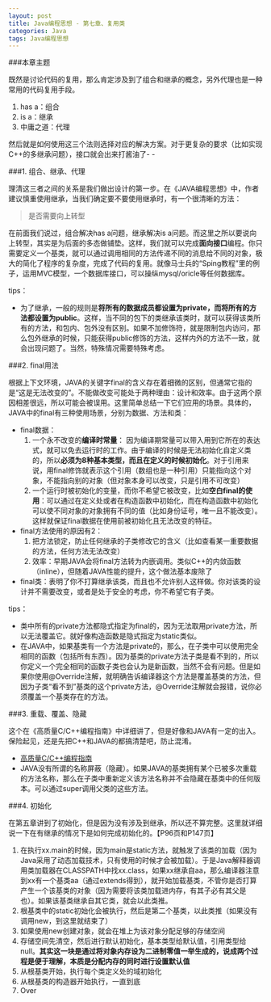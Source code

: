 ```yaml
---
layout: post
title: Java编程思想 - 第七章、复用类
categories: Java
tags: Java编程思想
---
```


###本章主题

既然是讨论代码的复用，那么肯定涉及到了组合和继承的概念，另外代理也是一种常用的代码复用手段。

1. has a：组合
2. is a：继承
3. 中庸之道：代理

然后就是如何使用这三个法则选择对应的解决方案。对于更复杂的要求（比如实现C++的多继承问题），接口就会出来打酱油了- -

###1. 组合、继承、代理

理清这三者之间的关系是我们做出设计的第一步。在《JAVA编程思想》中，作者建议慎重使用继承，当我们确定要不要使用继承时，有一个很清晰的方法：

> 是否需要向上转型

在前面我们说过，组合解决has a问题，继承解决is a问题。而这里之所以要说向上转型，其实是为后面的多态做铺垫。这样，我们就可以完成**面向接口**编程。你只需要定义一个基类，就可以通过调用相同的方法传递不同的消息给不同的对象，极大的简化了程序的复杂度，完成了代码的复用。就像马士兵的“Sping教程”里的例子，运用MVC模型，一个数据库接口，可以操纵mysql/oricle等任何数据库。

tips：

* 为了继承，一般的规则是**将所有的数据成员都设置为private，而将所有的方法都设置为public**。这样，当不同的包下的类继承该类时，就可以获得该类所有的方法，和包内、包外没有区别。如果不加修饰符，就是限制包内访问，那么包外继承的时候，只能获得public修饰的方法，这样内外的方法不一致，就会出现问题了。当然，特殊情况需要特殊考虑。

###2. final用法

根据上下文环境，JAVA的关键字final的含义存在着细微的区别，但通常它指的是“这是无法改变的”。不能做改变可能处于两种理由：设计和效率。由于这两个原因相差很远，所以可能会被误用。这里简单总结一下它们应用的场景。具体的，JAVA中的final有三种使用场景，分别为数据、方法和类：

* final数据：
    1. 一个永不改变的**编译时常量**： 因为编译期常量可以带入用到它所在的表达式，就可以免去运行时的工作。由于编译的时候是无法初始化自定义类的，所以**必须为8种基本类型，而且在定义的时候初始化**。对于引用来说，用final修饰就表示这个引用（数组也是一种引用）只能指向这个对象，不能指向别的对象（但对象本身可以改变，只是引用不可改变）
    2. 一个运行时被初始化的变量，而你不希望它被改变，比如**空白final的使用**：可以通过在定义处或者在构造函数中初始化，而在构造函数中初始化可以使不同对象的对象拥有不同的值（比如身份证号，唯一且不能改变）。这样就保证final数据在使用前被初始化且无法改变的特征。
* final方法使用的原因有2：
    1. 把方法锁定，防止任何继承的子类修改它的含义（比如查看某一重要数据的方法，任何方法无法改变）
    2. 效率：早期JAVA会将final方法转为内嵌调用。类似C++的内敛函数（inline），但随着JAVA性能的提升，这个做法基本废除了
* final类：表明了你不打算继承该类，而且也不允许别人这样做。你对该类的设计并不需要改变，或者是处于安全的考虑，你不希望它有子类。

tips：

* 类中所有的private方法都隐式指定为final的，因为无法取用private方法，所以无法覆盖它。就好像构造函数是隐式指定为static类似。
* 在JAVA中，如果基类有一个方法是private的，那么，在子类中可以使用完全相同的函数（包括所有东西）。因为基类的private方法子类是看不到的，所以你定义一个完全相同的函数子类也会认为是新函数，当然不会有问题。但是如果你使用@Override注解，就明确告诉编译器这个方法是覆盖基类的方法，但因为子类“看不到”基类的这个private方法，@Override注解就会报错，说你必须覆盖一个基类存在的方法。

###3. 重载、覆盖、隐藏

这个在《高质量C/C++编程指南》中详细讲了，但是好像和JAVA有一定的出入。保险起见，还是先把C++和JAVA的都搞清楚吧，防止混淆。

* [高质量C/C++编程指南](http://man.chinaunix.net/develop/c&c++/c/c.htm)
* JAVA没有所谓的名称屏蔽（隐藏）。如果JAVA的基类拥有某个已被多次重载的方法名称，那么在子类中重新定义该方法名称并不会隐藏在基类中的任何版本。可以通过super调用父类的这些方法。

###4. 初始化

在第五章讲到了初始化，但是因为没有涉及到继承，所以还不算完整。这里就详细说一下在有继承的情况下是如何完成初始化的。【P96页和P147页】

1. 在执行xx.main的时候，因为main是static方法，就触发了该类的加载（因为Java采用了动态加载技术，只有使用的时候才会被加载）。于是Java解释器调用类加载器在CLASSPATH中找xx.class，如果xx继承自aa，那么编译器注意到xx有一个基类aa（通过extends得到），就开始加载基类，不管你是否打算产生一个该基类的对象（因为需要将该类加载进内存，有其子必有其父是也）。如果该基类继承自其它类，就会以此类推。
2. 根基类中的static初始化会被执行，然后是第二个基类，以此类推（如果没有调用new，到这里就结束了）
3. 如果使用new创建对象，就会在堆上为该对象分配足够的存储空间
4. 存储空间先清空，然后进行默认初始化，基本类型给默认值，引用类型给null。**其实这一块是通过将对象内存设为二进制零值一举生成的，说成两个过程是便于理解，本质是分配内存的同时进行设置默认值**
5. 从根基类开始，执行每个类定义处的域初始化
6. 从根基类的构造器开始执行，一直到底
7. Over
